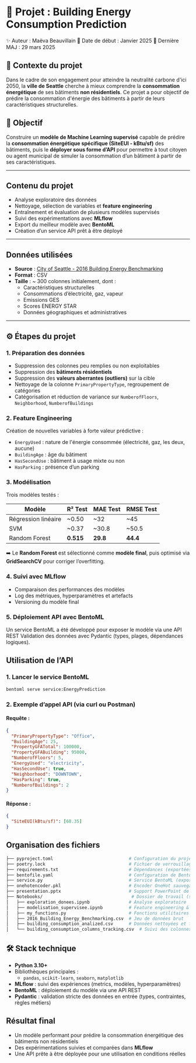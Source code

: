 # 🚀 Projet : Building Energy Consumption Prediction
✨ Auteur : Maëva Beauvillain
📅 Date de début : Janvier 2025
📅 Dernière MAJ :  29 mars 2025

## 📌 Contexte du projet

Dans le cadre de son engagement pour atteindre la neutralité carbone d'ici 2050, la **ville de Seattle** cherche à mieux comprendre la **consommation énergétique** de ses bâtiments **non résidentiels**. Ce projet a pour objectif de prédire la consommation d'énergie des bâtiments à partir de leurs caractéristiques structurelles.

## 🎯 Objectif

Construire un **modèle de Machine Learning supervisé** capable de prédire la **consommation énergétique spécifique (SiteEUI - kBtu/sf)** des bâtiments, puis le **déployer sous forme d’API** pour permettre à tout citoyen ou agent municipal de simuler la consommation d’un bâtiment à partir de ses caractéristiques.

---

## Contenu du projet

- Analyse exploratoire des données
- Nettoyage, sélection de variables et **feature engineering**
- Entraînement et évaluation de plusieurs modèles supervisés
- Suivi des expérimentations avec **MLflow**
- Export du meilleur modèle avec **BentoML**
- Création d’un service API prêt à être déployé

---

## Données utilisées

- **Source** : [City of Seattle - 2016 Building Energy Benchmarking](https://s3.eu-west-1.amazonaws.com/course.oc-static.com/projects/Data_Scientist_P4/2016_Building_Energy_Benchmarking.csv)
- **Format** : CSV
- **Taille** : ~ 300 colonnes initialement, dont :
  - Caractéristiques structurelles
  - Consommations d’électricité, gaz, vapeur
  - Emissions GES
  - Scores ENERGY STAR
  - Données géographiques et administratives

---

## ⚙️ Étapes du projet

### 1. Préparation des données

- Suppression des colonnes peu remplies ou non exploitables
- Suppression des **bâtiments résidentiels**
- Suppression des **valeurs aberrantes (outliers)** sur la cible
- Nettoyage de la colonne `PrimaryPropertyType`, regroupement de catégories
- Catégorisation et réduction de variance sur `NumberofFloors`, `Neighborhood`, `NumberofBuildings`

### 2. Feature Engineering

Création de nouvelles variables à forte valeur prédictive :

- `EnergyUsed` : nature de l'énergie consommée (électricité, gaz, les deux, aucune)
- `BuildingAge` : âge du bâtiment
- `HasSecondUse` : bâtiment à usage mixte ou non
- `HasParking` : présence d’un parking

### 3. Modélisation

Trois modèles testés :

| Modèle              | R² Test | MAE Test | RMSE Test |
|---------------------|---------|----------|-----------|
| Régression linéaire | ~0.50   | ~32      | ~45       |
| SVM                 | ~0.37   | ~30.8    | ~50.5     |
| Random Forest    | **0.515** | **29.8** | **44.4** |

➡️ Le **Random Forest** est sélectionné comme **modèle final**, puis optimisé via **GridSearchCV** pour corriger l’overfitting.

### 4. Suivi avec MLflow

- Comparaison des performances des modèles
- Log des métriques, hyperparamètres et artefacts
- Versioning du modèle final

### 5. Déploiement API avec BentoML

Un service BentoML a été développé pour exposer le modèle via une API REST
Validation des données avec Pydantic (types, plages, dépendances logiques).

## Utilisation de l’API
### 1. Lancer le service BentoML

```bash
bentoml serve service:EnergyPrediction
```

### 2. Exemple d’appel API (via curl ou Postman)

#### Requête :

```json
{
  "PrimaryPropertyType": "Office",
  "BuildingAge": 25,
  "PropertyGFATotal": 100000,
  "PropertyGFABuilding": 95000,
  "NumberofFloors": 5,
  "EnergyUsed": "electricity",
  "HasSecondUse": true,
  "Neighborhood": "DOWNTOWN",
  "HasParking": true,
  "NumberofBuildings": 2
}
```
#### Réponse :
```json
{
  "SiteEUI(kBtu/sf)": [68.35]
}
```
## Organisation des fichiers

```bash
├── pyproject.toml                             # Configuration du projet avec Poetry
├── poetry.lock                                # Fichier de verrouillage des dépendances
├── requirements.txt                           # Dépendances (exportées pour BentoML)
├── bentofile.yaml                             # Configuration de BentoML
├── service.py                                 # Service BentoML (exposition de l'API)
├── onehotencoder.pkl                          # Encoder OneHot sauvegardé
├── presentation.pptx                          # Support PowerPoint de présentation
├── Notebooks/                                  # Dossier de travail (scripts, données, notebooks)
│   ├── exploration_donees.ipynb               # Analyse exploratoire
│   ├── modelisation_supervisee.ipynb          # Feature engineering & modélisation ML
│   ├── my_functions.py                        # Fonctions utilitaires personnalisées
│   ├── 2016_Building_Energy_Benchmarking.csv  # Jeu de données brut
│   ├── building_consumption_analized.csv      # Données nettoyées et filtrées
│   └── building_consumption_columns_tracking.csv  # Suivi des colonnes sélectionnées
```

## 🛠️ Stack technique
- **Python 3.10+**
- Bibliothèques principales :
  - `pandas`, `scikit-learn`, `seaborn`, `matplotlib`
- **MLflow** : suivi des expériences (metrics, modèles, hyperparamètres)
- **BentoML** : déploiement du modèle via une API REST
- **Pydantic** : validation stricte des données en entrée (types, contraintes, règles métiers)

## Résultat final

- Un modèle performant pour prédire la consommation énergétique des bâtiments non résidentiels
- Des expérimentations suivies et comparées dans **MLflow**
- Une API prête à être déployée pour une utilisation en conditions réelles



